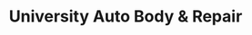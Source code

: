 ---
title: "University Auto Body & Repair"
url: /saint-paul/university-auto-body-and-repair/
shop: car repair
---
